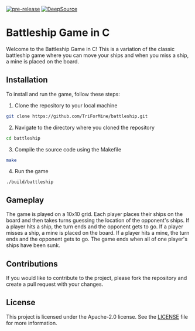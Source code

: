 [![pre-release](https://github.com/TriForMine/battleship/actions/workflows/pre-release.yml/badge.svg)](https://github.com/TriForMine/battleship/actions/workflows/pre-release.yml) [![DeepSource](https://deepsource.io/gh/TriForMine/battleship.svg/?label=active+issues&show_trend=true&token=46Xb9KY7rG195b7ilvE_jl6i)](https://deepsource.io/gh/TriForMine/battleship/?ref=repository-badge)
# Battleship Game in C

Welcome to the Battleship Game in C! This is a variation of the classic battleship game where you can move your ships and when you miss a ship, a mine is placed on the board.

## Installation

To install and run the game, follow these steps:

1. Clone the repository to your local machine
```sh
git clone https://github.com/TriForMine/battleship.git
```
2. Navigate to the directory where you cloned the repository
```sh
cd battleship
```
3. Compile the source code using the Makefile
```sh
make
```
4. Run the game
```
./build/battleship
```

## Gameplay

The game is played on a 10x10 grid. Each player places their ships on the board and then takes turns guessing the location of the opponent's ships. If a player hits a ship, the turn ends and the opponent gets to go. If a player misses a ship, a mine is placed on the board. If a player hits a mine, the turn ends and the opponent gets to go. The game ends when all of one player's ships have been sunk.

## Contributions

If you would like to contribute to the project, please fork the repository and create a pull request with your changes.

## License

This project is licensed under the Apache-2.0 license. See the [LICENSE](LICENSE) file for more information.
